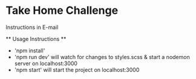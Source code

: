 # Take Home Challenge

Instructions in E-mail

** Usage Instructions **
- 'npm install'
- 'npm run dev' will watch for changes to styles.scss & start a nodemon server on localhost:3000
- 'npm start' will start the project on localhost:3000
